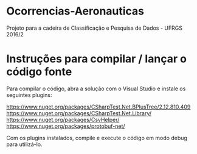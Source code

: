 # Ocorrencias-Aeronauticas

Projeto para a cadeira de Classificação e Pesquisa de Dados - UFRGS 2016/2

# Instruções para compilar / lançar o código fonte

Para compilar o código, abra a solução com o Visual Studio e instale os seguintes plugins:

https://www.nuget.org/packages/CSharpTest.Net.BPlusTree/2.12.810.409
https://www.nuget.org/packages/CSharpTest.Net.Library/
https://www.nuget.org/packages/CsvHelper/
https://www.nuget.org/packages/protobuf-net/

Com os plugins instalados, compile e execute o código em modo debug para utilizá-lo.
